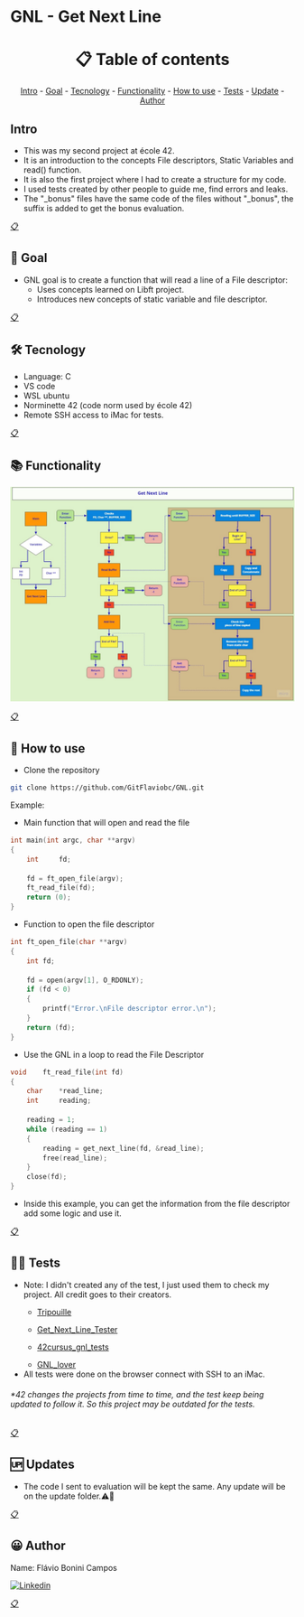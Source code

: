 # GNL - Get Next Line

<h1 name ="content" align = "center">📋 Table of contents</h1>
<p align = "center">
  <a href = "#intro">Intro</a> -
  <a href = "#goal">Goal</a> -
  <a href = "#tec">Tecnology</a> -
  <a href = "#function">Functionality</a> -
  <a href = "#how">How to use</a> -
  <a href = "#test">Tests</a> -
  <a href = "#update">Update</a> -
  <a href = "#author">Author</a>
</p>

<a name="intro"/> <h2> Intro </h2> </a>
- This was my second project at école 42.
- It is an introduction to the concepts File descriptors, Static Variables and read() function.
- It is also the first project where I had to create a structure for my code.
- I used tests created by other people to guide me, find errors and leaks.
- The "_bonus" files have the same code of the files without "_bonus", the suffix is added to get the bonus evaluation. 
<p></p>
<a href = "#content">📋</a>

<a name="goal"/> <h2> 🎯 Goal </h2> </a>
- GNL goal is to create a function that will read a line of a File descriptor:
  - Uses concepts learned on Libft project. 
  - Introduces new concepts of static variable and file descriptor.
<p></p>
<a href = "#content">📋</a>

<a name="tec"/> <h2> 🛠️ Tecnology </h2> </a>
- Language: C
- VS code
- WSL ubuntu
- Norminette 42 (code norm used by école 42)
- Remote SSH access to iMac for tests.
<p></p>
<a href = "#content">📋</a>

<a name="function"/> <h2> 📚 Functionality </h2> </a>

![Flow Chart](https://github.com/GitFlaviobc/GNL/blob/main/Images/GNL_Flowchart.jpg)

<p></p>
<a href = "#content">📋</a>

<a name="how"/> <h2> 📖 How to use </h2> </a>

- Clone the repository
```bash
git clone https://github.com/GitFlaviobc/GNL.git
```
Example:

- Main function that will open and read the file
```c
int	main(int argc, char **argv)
{
	int		fd;

	fd = ft_open_file(argv);
	ft_read_file(fd);
	return (0);
}
```

- Function to open the file descriptor
```c
int	ft_open_file(char **argv)
{
	int	fd;

	fd = open(argv[1], O_RDONLY);
	if (fd < 0)
	{
		printf("Error.\nFile descriptor error.\n");
	}
	return (fd);
}
```

- Use the GNL in a loop to read the File Descriptor
```c
void	ft_read_file(int fd)
{
	char	*read_line;
	int		reading;

	reading = 1;
	while (reading == 1)
	{
		reading = get_next_line(fd, &read_line);
		free(read_line);
	}
	close(fd);
}
```
- Inside this example, you can get the information from the file descriptor add some logic and use it.

<p></p>
<a href = "#content">📋</a>

<a name="test"/> <h2> 👨‍💻 Tests </h2> </a>
- Note: I didn't created any of the test, I just used them to check my project. All credit goes to their creators. <p></p>
  - [Tripouille](https://github.com/Tripouille/gnlTester) <p></p>
  - [Get_Next_Line_Tester](https://github.com/Hellio404/Get_Next_Line_Tester) <p></p>
  - [42cursus_gnl_tests](https://github.com/mrjvs/42cursus_gnl_tests) <p></p>
  - [GNL_lover](https://github.com/charMstr/GNL_lover)
- All tests were done on the browser connect with SSH to an iMac.
<p></p>

###### *42 changes the projects from time to time, and the test keep being updated to follow it. So this project may be outdated for the tests.

<p></p>
<a href = "#content">📋</a>

<a name="update"/> <h2> 🆙 Updates </h2> </a>
- The code I sent to evaluation will be kept the same. Any update will be on the update folder.⚠️🚧
<p></p>
<a href = "#content">📋</a>

<a name="author"/> <h2> 😀 Author </h2> </a>
Name: Flávio Bonini Campos
<p></p>

[![Linkedin](https://img.shields.io/badge/LinkedIn-0077B5?style=for-the-badge&logo=linkedin&logoColor=white)](https://www.linkedin.com/in/flaviobc88/)
<p></p>
<a href = "#content">📋</a>
<p></p>

